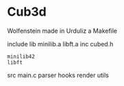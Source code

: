 # Cub3d
Wolfenstein made in Urduliz
a
Makefile

include
	lib
		minilib.a
		libft.a
	inc
		cubed.h

	minilib42
	libft
src
	main.c
	parser
	hooks
	render
	utils
	